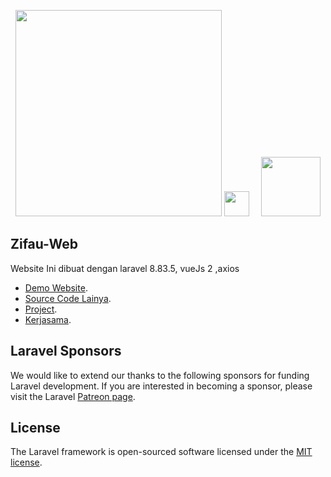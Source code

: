 <p align="center"><a href="https://laravel.com" target="_blank"><img src="https://raw.githubusercontent.com/laravel/art/master/logo-lockup/5%20SVG/2%20CMYK/1%20Full%20Color/laravel-logolockup-cmyk-red.svg" width="330"></a>  <img src="https://icons.veryicon.com/png/o/business/black-blue-linear-business-icon/plus-37.png" width="40"> &nbsp; &nbsp; <a href="https://v2.vuejs.org/" target="_blank"><img src="https://v2.vuejs.org/images/logo.svg" width="95"></a></p>

## Zifau-Web

Website Ini dibuat dengan laravel 8.83.5, vueJs 2 ,axios

-   [Demo Website](https://fauziagustian.com/).
-   [Source Code Lainya](https://fauziagustian.com/).
-   [Project](https://fauziagustian.com/).
-   [Kerjasama](https://fauziagustian.com/).

## Laravel Sponsors

We would like to extend our thanks to the following sponsors for funding Laravel development. If you are interested in becoming a sponsor, please visit the Laravel [Patreon page](https://patreon.com/taylorotwell).

## License

The Laravel framework is open-sourced software licensed under the [MIT license](https://opensource.org/licenses/MIT).

